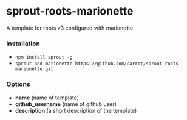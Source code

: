 # sprout-roots-marionette

A template for roots v3 configured with marionette

### Installation

- `npm install sprout -g`
- `sprout add marionette https://github.com/carrot/sprout-roots-marionette.git`

### Options

- **name** (name of template)
- **github_username** (name of github user)
- **description** (a short description of the template)
